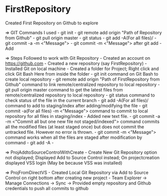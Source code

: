 # FirstRepository
Created First Repository on Github to explore

=> GIT Commands I used
	- git init
	- git remote add origin "Path of Repository from Github"
	- git pull origin master
	- git status
	- git add -A(For all files)/<FileName>
	- git commit -a -m <"Message">
	- git commit -m <"Message"> after git add -Add

=> Steps Followed to work with Git Repository
	- Created an account on https://github.com
	- Created a new repository (say FirstRepository)
	- Installed Git on local machine
	- Created a folder for Project; Right click and click Git Bash Here from inside the folder
	- git init command on Git Bash to create local repository
	- git remote add origin "Path of FirstRepository from Github" command to link remote/centralized repository to local repository
	- git pull origin master command to get the latest files from remote/centralized repository to local repository
	- git status command to check status of the file in the current branch
	- git add -A(For all files)/<FileName> command to add to staging/index after adding/modifying the file
	- git commit -a(For all files) -m <"Message"> command to commit to local repository for all files in staging/index
	- Added new text file.
	- git commit -a -m <"Commit all but one new file not staged/indexed"> command commits all the modified files (at least staged once) but does not commit the untracked file. However no error is thrown.
	- git commit -m <"Message"> command works when all the files are staged after modification by command - git add -A
	- 

=> ProjAddtoSourceControlWithCreate
	- Create New Git Repository option not displayed; Displayed Add to Source Control instead; On projectcreation displayed VSS login (May be because VSS was installed)

=> ProjFromDirectVS
	- Created Local Git Repository via Add to Source Control on right bottom after creating new project
	- Team Explorer -> Manage Connections -> Sync -> Provided empty repository and Github credentials to push all commits to github
